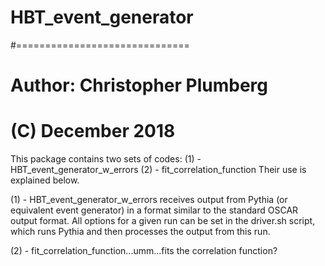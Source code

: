 # HBT_event_generator
#==============================
# Author: Christopher Plumberg
# (C) December 2018

This package contains two sets of codes:
   (1) - HBT_event_generator_w_errors
   (2) - fit_correlation_function
Their use is explained below.

(1) - HBT_event_generator_w_errors receives output from Pythia (or equivalent event generator) in a format similar to the standard OSCAR output format.  All options for a given run can be set in the driver.sh script, which runs Pythia and then processes the output from this run.

(2) - fit_correlation_function...umm...fits the correlation function?
